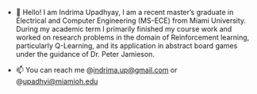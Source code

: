 - 👋 Hello! I am Indrima Upadhyay, I am a recent master’s graduate in Electrical and Computer Engineering (MS-ECE) from Miami University. During my academic term I primarily finished my course work and worked on research problems in the domain of Reinforcement learning, particularly Q-Learning, and its application in abstract board games under the guidance of Dr. Peter Jamieson. 

- 📫 You can reach me @indrima.up@gmail.com or @upadhyi@miamioh.edu

<!---
upadhyayI/upadhyayI is a ✨ special ✨ repository because its `README.md` (this file) appears on your GitHub profile.
You can click the Preview link to take a look at your changes.
--->

